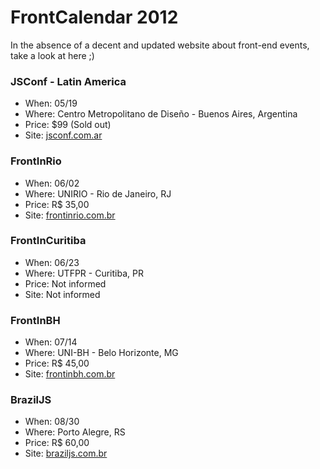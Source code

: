 # FrontCalendar 2012

In the absence of a decent and updated website about front-end events, take a look at here ;)

### JSConf - Latin America
* When: 05/19
* Where: Centro Metropolitano de Diseño - Buenos Aires, Argentina
* Price: $99 (Sold out)
* Site: [jsconf.com.ar](http://jsconf.com.ar)

### FrontInRio
* When: 06/02
* Where: UNIRIO - Rio de Janeiro, RJ
* Price: R$ 35,00
* Site: [frontinrio.com.br](http://frontinrio.com.br)

### FrontInCuritiba
* When: 06/23
* Where: UTFPR - Curitiba, PR
* Price: Not informed
* Site: Not informed

### FrontInBH
* When: 07/14
* Where: UNI-BH - Belo Horizonte, MG
* Price: R$ 45,00
* Site: [frontinbh.com.br](http://frontinbh.com.br)

### BrazilJS
* When: 08/30
* Where: Porto Alegre, RS
* Price: R$ 60,00
* Site: [braziljs.com.br](http://braziljs.com.br)
